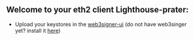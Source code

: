 ## Welcome to your eth2 client Lighthouse-prater:

- Upload your keystores in the [web3signer-ui](http://ui.web3signer-kiln.dappnode?signer_url=http://web3signer.web3signer-kiln.dappnode:9000) (do not have web3singer yet? install it [here](http://my.dappnode/#/installer/web3signer-kiln.dnp.dappnode.eth))

